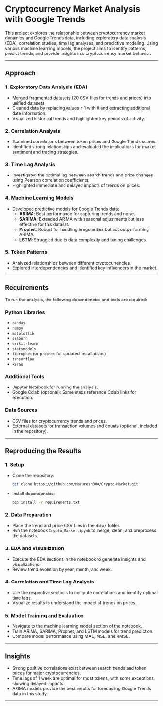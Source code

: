 # Cryptocurrency Market Analysis with Google Trends

This project explores the relationship between cryptocurrency market dynamics and Google Trends data, including exploratory data analysis (EDA), correlation studies, time lag analyses, and predictive modeling. Using various machine learning models, the project aims to identify patterns, predict trends, and provide insights into cryptocurrency market behavior.

---

## Approach

### 1. **Exploratory Data Analysis (EDA)**
   - Merged fragmented datasets (20 CSV files for trends and prices) into unified datasets.
   - Cleaned data by replacing values < 1 with 0 and extracting additional date information.
   - Visualized historical trends and highlighted key periods of activity.

### 2. **Correlation Analysis**
   - Examined correlations between token prices and Google Trends scores.
   - Identified strong relationships and evaluated the implications for market sentiment and trading strategies.

### 3. **Time Lag Analysis**
   - Investigated the optimal lag between search trends and price changes using Pearson correlation coefficients.
   - Highlighted immediate and delayed impacts of trends on prices.

### 4. **Machine Learning Models**
   - Developed predictive models for Google Trends data:
     - **ARIMA**: Best performance for capturing trends and noise.
     - **SARIMA**: Extended ARIMA with seasonal adjustments but less effective for this dataset.
     - **Prophet**: Robust for handling irregularities but not outperforming ARIMA.
     - **LSTM**: Struggled due to data complexity and tuning challenges.

### 5. **Token Patterns**
   - Analyzed relationships between different cryptocurrencies.
   - Explored interdependencies and identified key influencers in the market.

---

## Requirements

To run the analysis, the following dependencies and tools are required:

### Python Libraries
- `pandas`
- `numpy`
- `matplotlib`
- `seaborn`
- `scikit-learn`
- `statsmodels`
- `fbprophet` (or `prophet` for updated installations)
- `tensorflow`
- `keras`

### Additional Tools
- Jupyter Notebook for running the analysis.
- Google Colab (optional): Some steps reference Colab links for execution.

### Data Sources
- CSV files for cryptocurrency trends and prices.
- External datasets for transaction volumes and counts (optional, included in the repository).

---

## Reproducing the Results

### 1. **Setup**
   - Clone the repository:
     ```bash
     git clone https://github.com/Mayuresh308/Crypto-Market.git
     ```
   - Install dependencies:
     ```bash
     pip install -r requirements.txt
     ```

### 2. **Data Preparation**
   - Place the trend and price CSV files in the `data/` folder.
   - Run the notebook `Crypto_Market.ipynb` to merge, clean, and preprocess the datasets.

### 3. **EDA and Visualization**
   - Execute the EDA sections in the notebook to generate insights and visualizations.
   - Review trend evolution by year, month, and week.

### 4. **Correlation and Time Lag Analysis**
   - Use the respective sections to compute correlations and identify optimal time lags.
   - Visualize results to understand the impact of trends on prices.

### 5. **Model Training and Evaluation**
   - Navigate to the machine learning model section of the notebook.
   - Train ARIMA, SARIMA, Prophet, and LSTM models for trend prediction.
   - Compare model performance using MAE, MSE, and RMSE.

---

## Insights

- Strong positive correlations exist between search trends and token prices for major cryptocurrencies.
- Time lags of 1 week are optimal for most tokens, with some exceptions showing delayed impacts.
- ARIMA models provide the best results for forecasting Google Trends data in this study.

---
